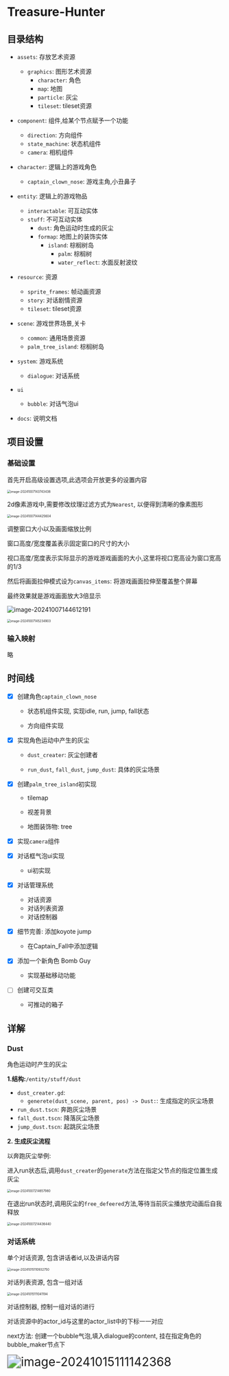 # Treasure-Hunter

## 目录结构

- `assets`: 存放艺术资源
  - `graphics`: 图形艺术资源
    - `character`: 角色
    - `map`: 地图
    - `particle`: 灰尘
    - `tileset`: tileset资源

- `component`: 组件,给某个节点赋予一个功能
  - `direction`: 方向组件
  - `state_machine`: 状态机组件
  - `camera`: 相机组件
- `character`: 逻辑上的游戏角色
  - `captain_clown_nose`: 游戏主角,小丑鼻子
- `entity`: 逻辑上的游戏物品
  - `interactable`: 可互动实体
  - `stuff`: 不可互动实体
    - `dust`: 角色运动时生成的灰尘
    - `formap`: 地图上的装饰实体
      - `island`: 棕榈树岛
        - `palm`: 棕榈树
        - `water_reflect`: 水面反射波纹
- `resource`: 资源
  - `sprite_frames`: 帧动画资源
  - `story`: 对话剧情资源
  - `tileset`: tileset资源

- `scene`: 游戏世界场景,关卡
  - `common`: 通用场景资源
  - `palm_tree_island`: 棕榈树岛

- `system`: 游戏系统
  - `dialogue`: 对话系统

- `ui`
  - `bubble`: 对话气泡ui

- `docs`: 说明文档





## 项目设置



### 基础设置

首先开启高级设置选项,此选项会开放更多的设置内容

<img src="assets/image-20241007143743438.png" alt="image-20241007143743438" style="zoom: 50%;" />



2d像素游戏中,需要修改纹理过滤方式为`Nearest`, 以便得到清晰的像素图形

<img src="assets/image-20241007144425604.png" alt="image-20241007144425604" style="zoom:50%;" />



调整窗口大小以及画面缩放比例

窗口高度/宽度覆盖表示固定窗口的尺寸的大小

视口高度/宽度表示实际显示的游戏游戏画面的大小,这里将视口宽高设为窗口宽高的1/3

然后将画面拉伸模式设为`canvas_items`:  将游戏画面拉伸至覆盖整个屏幕

最终效果就是游戏画面放大3倍显示

![image-20241007144612191](assets/image-20241007144612191.png)

<img src="assets/image-20241007145234903.png" alt="image-20241007145234903" style="zoom:50%;" />



### 输入映射

略



## 时间线

- [x] 创建角色`captain_clown_nose`

  - 状态机组件实现, 实现idle, run, jump, fall状态

  - 方向组件实现
- [x] 实现角色运动中产生的灰尘

  - `dust_creater`: 灰尘创建者

  - `run_dust`, `fall_dust`, `jump_dust`: 具体的灰尘场景
- [x] 创建`palm_tree_island`初实现

  - tilemap

  - 视差背景

  - 地图装饰物: tree
- [x] 实现`camera`组件
- [x] 对话框气泡ui实现
  - ui初实现
- [x] 对话管理系统
  - 对话资源
  - 对话列表资源
  - 对话控制器
- [x] 细节完善: 添加koyote jump
  - 在Captain_Fall中添加逻辑
- [x] 添加一个新角色 Bomb Guy
  - 实现基础移动功能
- [ ] 创建可交互类
  - 可推动的箱子

## 详解

### Dust

角色运动时产生的灰尘

**1.结构:**`/entity/stuff/dust`

- `dust_creater.gd`:
  - `generete(dust_scene, parent, pos) -> Dust:`: 生成指定的灰尘场景
- `run_dust.tscn`: 奔跑灰尘场景
- `fall_dust.tscn`: 降落灰尘场景
- `jump_dust.tscn`: 起跳灰尘场景



**2. 生成灰尘流程**

以奔跑灰尘举例:

进入run状态后,调用`dust_creater`的`generate`方法在指定父节点的指定位置生成灰尘

<img src="assets/image-20241007214657980.png" alt="image-20241007214657980" style="zoom:50%;" />



在退出run状态时,调用灰尘的`free_defeered`方法,等待当前灰尘播放完动画后自我释放

<img src="assets/image-20241007214436440.png" alt="image-20241007214436440" style="zoom:50%;" />





### 对话系统

单个对话资源, 包含讲话者id,以及讲话内容 

<img src="assets/image-20241015110932750.png" alt="image-20241015110932750" style="zoom:50%;" />

对话列表资源, 包含一组对话

<img src="assets/image-20241015111041194.png" alt="image-20241015111041194" style="zoom:50%;" />



对话控制器, 控制一组对话的进行

对话资源中的actor_id与这里的actor_list中的下标一一对应

next方法: 创建一个bubble气泡,填入dialogue的content, 挂在指定角色的bubble_maker节点下

<img src="assets/image-20241015111142368.png" alt="image-20241015111142368" style="zoom: 200%;" />